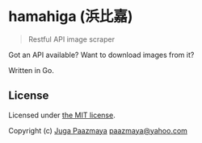 # hamahiga (浜比嘉)

> Restful API image scraper

Got an API available? Want to download images from it?

Written in Go.

## License

Licensed under [the MIT license](LICENSE).

Copyright (c) [Juga Paazmaya](https://paazmaya.fi) <paazmaya@yahoo.com>


